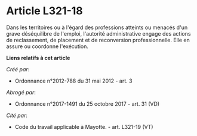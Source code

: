 # Article L321-18

Dans les territoires ou à l'égard des professions atteints ou menacés d'un grave déséquilibre de l'emploi, l'autorité
administrative engage des actions de reclassement, de placement et de reconversion professionnelle. Elle en assure ou
coordonne l'exécution.

**Liens relatifs à cet article**

_Créé par_:

  - Ordonnance n°2012-788 du 31 mai 2012 - art. 3

_Abrogé par_:

  - Ordonnance n°2017-1491 du 25 octobre 2017 - art. 31 (VD)

_Cité par_:

  - Code du travail applicable à Mayotte. - art. L321-19 (VT)
